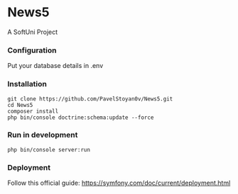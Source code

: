 # News5
A SoftUni Project

### Configuration
Put your database details in .env

### Installation
```
git clone https://github.com/PavelStoyan0v/News5.git
cd News5
composer install
php bin/console doctrine:schema:update --force
```

### Run in development
```
php bin/console server:run
```

### Deployment
Follow this official guide: https://symfony.com/doc/current/deployment.html
